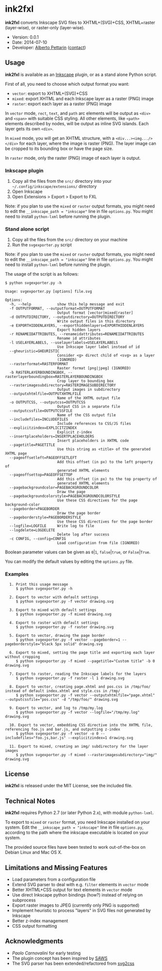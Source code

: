 # ink2fxl 

**ink2fxl** converts Inkscape SVG files to XHTML+(SVG)+CSS, XHTML+raster (layer-wise), or raster-only (layer-wise).

* Version: 0.0.1
* Date: 2014-07-10
* Developer: [Alberto Pettarin](http://www.albertopettarin.it/) ([contact](http://www.albertopettarin.it/contact.html))



## Usage

**ink2fxl** is available as an [Inkscape](http://www.inkscape.org/en/) plugin,
or as a stand alone Python script.

First of all, you need to choose which output format you want:

* `vector`: export to XHTML+(SVG)+CSS
* `mixed`: export XHTML and each Inkscape layer as a raster (PNG) image
* `raster`: export each layer as a raster (PNG) image

In `vector` mode, `rect`, `text`, and `path` arc elements
will be output as `<div>` and `<span>` with suitable CSS styling.
All other elements, like `<path>` elements described by nodes,
will be output as inline SVG islands.
Each layer gets its own `<div>`.

In `mixed` mode, you will get an XHTML structure, with a `<div...><img.../></div>`
for each layer, where the image is raster (PNG).
The layer image can be cropped to its bounding box or have the page size.

In `raster` mode, only the raster (PNG) image of each layer is output.


### Inkscape plugin

1. Copy all the files from the `src/` directory into your `~/.config/inkscape/extensions/` directory
2. Open Inkscape
3. Open Extensions > Export > Export to FXL

Note: if you plan to use the `mixed` or `raster` output formats,
you might need to edit the `__inkscape_path = "inkscape"` line in file `options.py`.
You might need to install `python-lxml` before running the plugin.


### Stand alone script

1. Copy all the files from the `src/` directory on your machine
2. Run the `svgexporter.py` script

Note: if you plan to use the `mixed` or `raster` output formats,
you might need to edit the `__inkscape_path = "inkscape"` line in file `options.py`.
You might need to install `python-lxml` before running the plugin.

The usage of the script is as follows:

```
$ python svgexporter.py -h

Usage: svgexporter.py [options] file.svg

Options:
  -h, --help            show this help message and exit
  -f OUTPUTFORMAT, --outputformat=OUTPUTFORMAT
                        Output format [vector|mixed|raster]
  -d OUTPUTDIRECTORY, --outputdirectory=OUTPUTDIRECTORY
                        Write output files in this directory
  -e EXPORTHIDDENLAYERS, --exporthiddenlayers=EXPORTHIDDENLAYERS
                        Export hidden layers
  -r RENAMEIDATTRIBUTES, --renameidattributes=RENAMEIDATTRIBUTES
                        Rename id attributes
  -l USELAYERLABELS, --uselayerlabels=USELAYERLABELS
                        Use Inkscape layer label instead of id
  --gheuristic=GHEURISTIC
                        Consider <g> direct child of <svg> as a layer
                        (IGNORED)
  --rasterformat=RASTERFORMAT
                        Raster format [png|jpeg] (IGNORED)
  -b RASTERLAYERBOUNDINGBOX, --rasterlayerboundingbox=RASTERLAYERBOUNDINGBOX
                        Crop layer to bounding box
  --rasterimagesubdirectory=RASTERIMAGESUBDIRECTORY
                        Output images in subdirectory
  --outputxhtmlfile=OUTPUTXHTMLFILE
                        Name of the XHTML output file
  -o OUTPUTCSS, --outputcss=OUTPUTCSS
                        Output CSS in a separate file
  --outputcssfile=OUTPUTCSSFILE
                        Name of the CSS output file
  --includefiles=INCLUDEFILES
                        Include references to CSS/JS files
  --explicitzindex=EXPLICITZINDEX
                        Explicit z-index
  --insertplaceholders=INSERTPLACEHOLDERS
                        Insert placeholders in XHTML code
  --pagetitle=PAGETITLE
                        Use this string as <title> of the generated XHTML page
  --pageoffsetleft=PAGEOFFSETLEFT
                        Add this offset (in px) to the left property of
                        generated XHTML elements
  --pageoffsettop=PAGEOFFSETTOP
                        Add this offset (in px) to the top property of
                        generated XHTML elements
  --pagebackgroundcolor=PAGEBACKGROUNDCOLOR
                        Draw the page
  --pagebackgroundcolorstyle=PAGEBACKGROUNDCOLORSTYLE
                        Use these CSS directives for the page background-color
  --pageborder=PAGEBORDER
                        Draw the page border
  --pageborderstyle=PAGEBORDERSTYLE
                        Use these CSS directives for the page border
  --logfile=LOGFILE     Write log to file
  --logdelete=LOGDELETE
                        Delete log after success
  -c CONFIG, --config=CONFIG
                        Load configuration from file (IGNORED)
```

Boolean parameter values can be given as `0`|`1`, `false`|`true`, or `False`|`True`.

You can modify the default values by editing the `options.py` file.


### Examples

```
  1. Print this usage message
     $ python svgexporter.py -h

  2. Export to vector with default settings
     $ python svgexporter.py -f vector drawing.svg

  3. Export to mixed with default settings
     $ python svgexporter.py -f mixed drawing.svg

  4. Export to raster with default settings
     $ python svgexporter.py -f raster drawing.svg

  5. Export to vector, drawing the page border
     $ python svgexporter.py -f vector --pageborder=1 --pageborderstyle="black 5px solid" drawing.svg

  6. Export to mixed, setting the page title and exporting each layer without cropping
     $ python svgexporter.py -f mixed --pagetitle="Custom title" -b 0 drawing.svg

  7. Export to raster, reading the Inkscape labels for the layers
     $ python svgexporter.py -f raster -l 1 drawing.svg

  8. Export to vector, creating page.xhtml and pos.css in /tmp/foo/ instead of default index.xhtml and style.css in /tmp/
     $ python svgexporter.py -f vector --outputxhtmlfile="page.xhtml" --outputcssfile="pos.css" -d "/tmp/foo/" drawing.svg

  9. Export to vector, and log to /tmp/my.log
     $ python svgexporter.py -f vector --logfile="/tmp/my.log" drawing.svg

  10. Export to vector, embedding CSS directive into the XHTML file, referencing foo.js and bar.js, and outputting z-index
     $ python svgexporter.py -f vector -o 0 --includefiles="foo.js,bar.js" --explicitzindex=1 drawing.svg

  11. Export to mixed, creating an img/ subdirectory for the layer images
     $ python svgexporter.py -f mixed --rasterimagesubdirectory="img/" drawing.svg
```


## License

**ink2fxl** is released under the MIT License, see the included file.


## Technical Notes

**ink2fxl** requires Python 2.7 (or later Python 2.x), with  module `python-lxml`.

To export to `mixed` or `raster` format, you need Inkscape installed on your system.
Edit the `__inkscape_path = "inkscape"` line in file `options.py`,
according to the path where the inkscape executable is located on your system.

The provided source files have been tested to work out-of-the-box
on Debian Linux and Mac OS X.


## Limitations and Missing Features 

* Load parameters from a configuration file
* Extend SVG parser to deal with e.g. `filter` elements in `vector` mode
* Better XHTML+CSS output for text elements in `vector` mode
* Use direct Inkscape python bindings (how?) instead of relying on subprocess
* Export raster images to JPEG (currently only PNG is supported) 
* Implement <g> heuristic to process "layers" in SVG files not generated by Inkscape
* Better z-index management
* CSS output formatting


## Acknowledgments

* _Paolo Carnovalini_ for early testing
* The plugin concept has been inspired by [SAWS](https://code.google.com/p/saws/)
* The SVG parser has been extended/refactored from [svg2css](https://github.com/shogo82148/svg2css)

